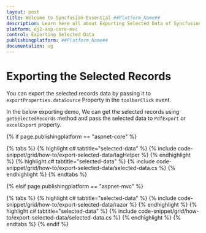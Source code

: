 ```yaml
---
layout: post
title: Welcome to Syncfusion Essential ##Platform_Name##
description: Learn here all about Exporting Selected Data of Syncfusion Essential ##Platform_Name## widgets based on HTML5 and jQuery.
platform: ej2-asp-core-mvc
control: Exporting Selected Data
publishingplatform: ##Platform_Name##
documentation: ug
---
```



# Exporting the Selected Records

You can export the selected records data by passing it to `exportProperties.dataSource` Property in the `toolbarClick` event.

In the below exporting demo, We can get the selected records using `getSelectedRecords` method and pass the selected data to `PdfExport` or `excelExport` property.

{% if page.publishingplatform == "aspnet-core" %}

{% tabs %}
{% highlight c# tabtitle="selected-data" %}
{% include code-snippet/grid/how-to/export-selected-data/tagHelper %}
{% endhighlight %}
{% highlight c# tabtitle="selected-data" %}
{% include code-snippet/grid/how-to/export-selected-data/selected-data.cs %}
{% endhighlight %}
{% endtabs %}

{% elsif page.publishingplatform == "aspnet-mvc" %}

{% tabs %}
{% highlight c# tabtitle="selected-data" %}
{% include code-snippet/grid/how-to/export-selected-data/razor %}
{% endhighlight %}
{% highlight c# tabtitle="selected-data" %}
{% include code-snippet/grid/how-to/export-selected-data/selected-data.cs %}
{% endhighlight %}
{% endtabs %}
{% endif %}

